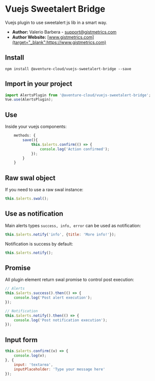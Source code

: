 # Vuejs Sweetalert Bridge
Vuejs plugin to use sweetalert js lib in a smart way.


- **Author:** Valerio Barbera - [support@gistmetrics.com](mailto:support@gistmetrics.com)
- **Author Website:** [www.gistmetrics.com](target="_blank":https://www.gistmetrics.com) 


## Install
`npm install @aventure-cloud/vuejs-sweetalert-bridge --save`


## Import in your project
```javascript
import AlertsPlugin from '@aventure-cloud/vuejs-sweetalert-bridge';
Vue.use(AlertsPlugin);
```


## Use
Inside your vuejs components:
```javascript
    methods: {
        save(){
            this.$alerts.confirm(() => {
                console.log('Action confirmed');
            });
        }
    }
```


## Raw swal object
If you need to use a raw swal instance:
```javascript
this.$alerts.swal();
```


## Use as notification
Main alerts types `success, info, error` can be used as notification:
```javascript
this.$alerts.notify('info', {title: 'More info!'});
```

Notification is success by default:
```javascript
this.$alerts.notify();
```


## Promise
All plugin element return swal promise to control post execution:
```javascript
// Alerts
this.$alerts.success().then(() => {
    console.log('Post alert execution');
});

// Notification
this.$alerts.notify().then(() => {
    console.log('Post notification execution');
});
```


## Input form
```javascript
this.$alerts.confirm((v) => {
    console.log(v);
}, {
    input: 'textarea',
    inputPlaceholder: 'Type your message here'
});
```